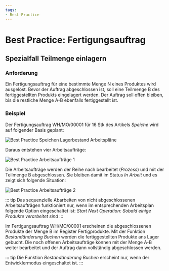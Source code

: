 ```yaml
---
tags:
- Best-Practice
---
```

# Best Practice: Fertigungsauftrag

## Spezialfall Teilmenge einlagern

### Anforderung

Ein Fertigungsauftrag für eine bestimmte Menge N eines Produktes wird ausgelöst. Bevor der Auftrag abgeschlossen ist, soll eine Teilmenge B des fertiggestellten Produkts eingelagert werden. Der Auftrag soll offen bleiben, bis die restliche Menge A-B ebenfalls fertiggestellt ist.

### Beispiel

Der Fertigungsauftrag WH/MO/00001 für 16 Stk des Artikels *Speiche* wird auf folgender Basis geplant:

![Best Practice Speichen Lagerbestand Arbeitspläne](assets/Best%20Practice%20Speichen%20Lagerbestand%20Arbeitspl%C3%A4ne.svg)

Daraus entstehen vier Arbeitsaufträge:

![Best Practice Arbeitsaufträge 1](assets/Best%20Practice%20Arbeitsauftr%C3%A4ge%201.svg)

Die Arbeitsaufträge werden der Reihe nach bearbeitet  (*Prozess*) und mit der Teilmenge B abgeschlossen. Sie bleiben damit im Status *In Arbeit* und es zeigt sich folgende Situation:

![Best Practice Arbeitsaufträge 2](assets/Best%20Practice%20Arbeitsauftr%C3%A4ge%202.svg)

::: tip
Das sequenzielle Abarbeiten von nicht abgeschlossenen Arbeitsaufträgen funktioniert nur, wenn im entsprechenden Arbeitsplan folgende Option eingeschaltet ist: *Start Next Operation: Sobald einige Produkte verarbeitet sind*
:::

Im Fertigungsauftrag WH/MO/00001 erscheinen die abgeschlossenen Produkte der Menge B im Register Fertigprodukte. Mit der Funktion *Bestandänderung Buchen* werden die fertiggestellten Produkte ans Lager gebucht. Die noch offenen Arbeitsaufträge können mit der Menge A-B weiter bearbeitet und der Auftrag dann vollständig abgeschlossen werden.

::: tip
Die Funktion *Bestandänderung Buchen* erscheint nur, wenn der Entwicklermodus eingeschaltet ist.
:::
